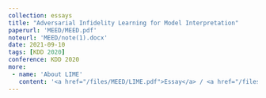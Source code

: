 ```yaml
---
collection: essays
title: "Adversarial Infidelity Learning for Model Interpretation"
paperurl: 'MEED/MEED.pdf'
noteurl: 'MEED/note(1).docx'
date: 2021-09-10
tags: [KDD 2020]
conference: KDD 2020
more:
 - name: 'About LIME'
   content: '<a href="/files/MEED/LIME.pdf">Essay</a> / <a href="/files/MEED/lime.docx">Notes for essay</a>'
---
```


